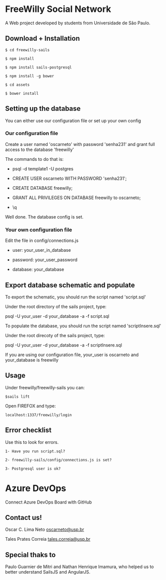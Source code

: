 # FreeWilly Social Network
A Web project developed by students from Universidade de São Paulo.

## Download + Installation

`$ cd freewilly-sails`

`$ npm install`

`$ npm install sails-postgresql`

`$ npm install -g bower`

`$ cd assets`

`$ bower install`


## Setting up the database

You can either use our configuration file or set up your own config

### Our configuration file

Create a user named 'oscarneto' with password  'senha231' and grant full access to the database 'freewilly'

The commands to do that is:

- psql -d template1 -U postgres

- CREATE USER oscarneto WITH PASSWORD 'senha231';

- CREATE DATABASE freewilly;

- GRANT ALL PRIVILEGES ON DATABASE freewilly to oscarneto;

- \q

Well done. The database config is set.

### Your own configuration file

Edit the file in config/connections.js

- user: your_user_in_database

- password: your_user_password

- database: your_database

## Export database schematic and populate

To export the schematic, you should run the script named 'script.sql'

Under the root directory of the sails project, type:

psql -U your_user -d your_database -a -f script.sql

To populate the database, you should run the script named 'scriptInsere.sql'

Under the root direcoty of the sails project, type:

psql -U your_user -d your_database -a -f scriptInsere.sql

If you are using our configuration file, your_user is oscarneto and your_database is freewilly

## Usage

Under freewilly/freewilly-sails you can:

`$sails lift`

Open FIREFOX and type:

`localhost:1337/freewilly/login`


## Error checklist

Use this to look for errors.

`1- Have you run script.sql?`

`2- freewilly-sails/config/connections.js is set?`

`3- Postgresql user is ok?`

# Azure DevOps

Connect Azure DevOps Board with GitHub

## Contact us!

Oscar C. Lima Neto  oscarneto@usp.br

Tales Prates Correia  tales.correia@usp.br

## Special thaks to

Paulo Guarnier de Mitri and Nathan Henrique Imamura, who helped us to better understand SailsJS and AngularJS.
